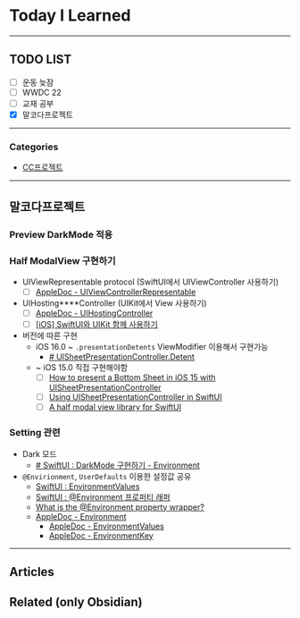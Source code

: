 
# Today I Learned

---

## TODO LIST
- [ ] ~~운동~~ 늦잠
- [ ] WWDC 22 
- [ ] 교재 공부
- [x] 말코다프로젝트

---

### Categories
- [CC프로젝트](#말코다프로젝트)

---

## 말코다프로젝트
### Preview DarkMode 적용
### Half ModalView 구현하기
* UIViewRepresentable protocol (SwiftUI에서 UIViewController 사용하기)
	- [ ] [AppleDoc - UIViewControllerRepresentable](https://developer.apple.com/documentation/swiftui/uiviewcontrollerrepresentable/)
* UIHosting****Controller (UIKit에서 View 사용하기)
	- [ ] [AppleDoc - UIHostingController](https://developer.apple.com/documentation/swiftui/uihostingcontroller/)
	- [ ] [[iOS] SwiftUI와 UIKit 함께 사용하기](https://mildwhale.tistory.com/37)
* 버전에 따른 구현
	* iOS 16.0 ~ `.presentationDetents` ViewModifier 이용해서 구현가능
		* [# UISheetPresentationController.Detent](https://developer.apple.com/documentation/uikit/uisheetpresentationcontroller/detent/)
	* ~ iOS 15.0 직접 구현해야함
		- [ ] [How to present a Bottom Sheet in iOS 15 with UISheetPresentationController](https://sarunw.com/posts/bottom-sheet-in-ios-15-with-uisheetpresentationcontroller/)
		- [ ] [Using UISheetPresentationController in SwiftUI](https://stackoverflow.com/questions/67982691/using-uisheetpresentationcontroller-in-swiftui)
		- [ ] [A half modal view library for SwiftUI](https://iosexample.com/a-half-modal-view-library-for-swiftui/)
### Setting 관련 
* Dark 모드
	* [# SwiftUI : DarkMode 구현하기 - Environment](https://seons-dev.tistory.com/176)
* `@Envirionment`, `UserDefaults` 이용한 설정값 공유
	* [SwiftUI : EnvironmentValues](https://seons-dev.tistory.com/168)
	* [SwiftUI : @Environment 프로퍼티 래퍼](https://seons-dev.tistory.com/entry/SwiftUI-Environment-프로퍼티-래퍼)
	* [What is the @Environment property wrapper?](https://www.hackingwithswift.com/quick-start/swiftui/what-is-the-environment-property-wrapper)
	* [AppleDoc - Environment](https://developer.apple.com/documentation/swiftui/environment)
		* [AppleDoc - EnvironmentValues](https://developer.apple.com/documentation/swiftui/environmentvalues)
		* [AppleDoc - EnvironmentKey](https://developer.apple.com/documentation/swiftui/environmentkey)

---

## Articles

## Related (only Obsidian)